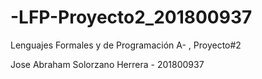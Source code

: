 # -LFP-Proyecto2_201800937
Lenguajes Formales y de Programación A- , Proyecto#2

Jose Abraham Solorzano Herrera - 201800937
